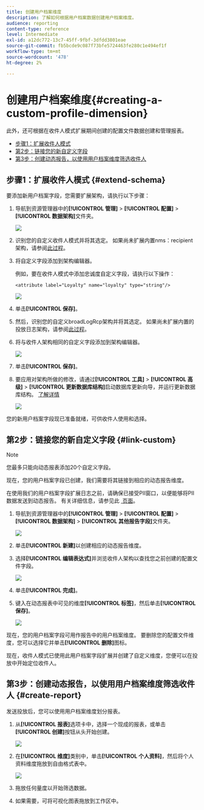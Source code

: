 ```yaml
---
title: 创建用户档案维度
description: 了解如何根据用户档案数据创建用户档案维度。
audience: reporting
content-type: reference
level: Intermediate
exl-id: a12dc772-13c7-45ff-9fbf-3dfdd3801eae
source-git-commit: fb5bcde9c087f73bfe5724463fe280c1e494ef1f
workflow-type: tm+mt
source-wordcount: '478'
ht-degree: 2%

---
```


# 创建用户档案维度{#creating-a-custom-profile-dimension}

此外，还可根据在收件人模式扩展期间创建的配置文件数据创建和管理报表。

* [步骤1：扩展收件人模式](##extend-schema)
* [第2步：链接您的新自定义字段](#link-custom)
* [第3步：创建动态报告，以使用用户档案维度筛选收件人](#create-report)

## 步骤1：扩展收件人模式 {#extend-schema}

要添加新用户档案字段，您需要扩展架构，请执行以下步骤：

1. 导航到资源管理器中的&#x200B;**[!UICONTROL 管理]** > **[!UICONTROL 配置]** > **[!UICONTROL 数据架构]**&#x200B;文件夹。

   ![](assets/custom_field_1.png)

1. 识别您的自定义收件人模式并将其选定。 如果尚未扩展内置nms：recipient架构，请参阅[此过程](https://experienceleague.adobe.com/zh-hans/docs/campaign/campaign-v8/developer/shemas-forms/extend-schema)。

1. 将自定义字段添加到架构编辑器。

   例如，要在收件人模式中添加忠诚度自定义字段，请执行以下操作：

   ```
   <attribute label="Loyalty" name="loyalty" type="string"/>
   ```

   ![](assets/custom_field_2.png)

1. 单击&#x200B;**[!UICONTROL 保存]**。

1. 然后，识别您的自定义broadLogRcp架构并将其选定。 如果尚未扩展内置的投放日志架构，请参阅[此过程](https://experienceleague.adobe.com/zh-hans/docs/campaign/campaign-v8/developer/shemas-forms/extend-schema)。

1. 将与收件人架构相同的自定义字段添加到架构编辑器。

   ![](assets/custom_field_3.png)

1. 单击&#x200B;**[!UICONTROL 保存]**。

1. 要应用对架构所做的修改，请通过&#x200B;**[!UICONTROL 工具]** > **[!UICONTROL 高级]** > **[!UICONTROL 更新数据库结构]**&#x200B;启动数据库更新向导，并运行更新数据库结构。 [了解详情](https://experienceleague.adobe.com/zh-hans/docs/campaign/campaign-v8/developer/shemas-forms/update-database-structure)

   ![](assets/custom_field_4.png)

您的新用户档案字段现已准备就绪，可供收件人使用和选择。

## 第2步：链接您的新自定义字段 {#link-custom}

>[!NOTE]
>
> 您最多只能向动态报表添加20个自定义字段。

现在，您的用户档案字段已创建，我们需要将其链接到相应的动态报告维度。

在使用我们的用户档案字段扩展日志之前，请确保已接受PII窗口，以便能够将PII数据发送到动态报告。 有关详细信息，请参见此 [&#x200B; 页面](pii-agreement.md)。

1. 导航到资源管理器中的&#x200B;**[!UICONTROL 管理]** > **[!UICONTROL 配置]** > **[!UICONTROL 数据架构]** > **[!UICONTROL 其他报告字段]**&#x200B;文件夹。

   ![](assets/custom_field_5.png)

1. 单击&#x200B;**[!UICONTROL 新建]**&#x200B;以创建相应的动态报告维度。

1. 选择&#x200B;**[!UICONTROL 编辑表达式]**&#x200B;并浏览收件人架构以查找您之前创建的配置文件字段。

   ![](assets/custom_field_6.png)

1. 单击&#x200B;**[!UICONTROL 完成]**。

1. 键入在动态报表中可见的维度&#x200B;**[!UICONTROL 标签]**，然后单击&#x200B;**[!UICONTROL 保存]**。

   ![](assets/custom_field_7.png)

现在，您的用户档案字段可用作报告中的用户档案维度。 要删除您的配置文件维度，您可以选择它并单击&#x200B;**[!UICONTROL 删除]**&#x200B;图标。

现在，收件人模式已使用此用户档案字段扩展并创建了自定义维度，您便可以在投放中开始定位收件人。

## 第3步：创建动态报告，以使用用户档案维度筛选收件人 {#create-report}

发送投放后，您可以使用用户档案维度划分报表。

1. 从&#x200B;**[!UICONTROL 报表]**&#x200B;选项卡中，选择一个现成的报表，或单击&#x200B;**[!UICONTROL 创建]**&#x200B;按钮从头开始创建。

   ![](assets/custom_field_8.png)

1. 在&#x200B;**[!UICONTROL 维度]**&#x200B;类别中，单击&#x200B;**[!UICONTROL 个人资料]**，然后将个人资料维度拖放到自由格式表中。

   ![](assets/custom_field_9.png)

1. 拖放任何量度以开始筛选数据。

1. 如果需要，可将可视化图表拖放到工作区中。

